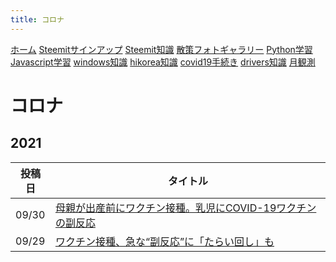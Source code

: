 ```yaml
---
title: コロナ
---
```


[ホーム](../) [Steemitサインアップ](./steemitsignup.html) [Steemit知識](./steemittips.html) [散策フォトギャラリー](./photogarally.html) [Python学習](./python.html) [Javascript学習](./javascript.html) [windows知識](./windowstips.html) [hikorea知識](./hikorea.html) [covid19手続き](./covid19tips.html) [drivers知識](./driverslicense.html) [月観測](./moon.html)

# コロナ

## 2021


|投稿日|タイトル|
|--|---|
|09/30|[母親が出産前にワクチン接種。乳児にCOVID-19ワクチンの副反応](https://steemit.com/hive-161179/@yasu/xmfda-covid-19)|
|09/29|[ワクチン接種、急な“副反応”に「たらい回し」も](https://steemit.com/hive-161179/@yasu/2epzwq)|


